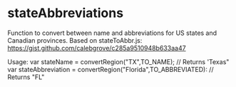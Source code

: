 # stateAbbreviations
Function to convert between name and abbreviations for US states and Canadian provinces.
Based on stateToAbbr.js: https://gist.github.com/calebgrove/c285a9510948b633aa47

Usage:
var stateName = convertRegion("TX",TO_NAME);                      // Returns 'Texas"
var stateAbbreviation = convertRegion("Florida",TO_ABBREVIATED):  // Returns "FL"


